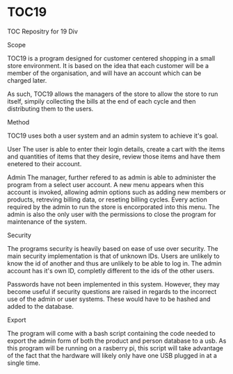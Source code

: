 TOC19
=====

TOC Repositry for 19 Div

Scope

TOC19 is a program designed for customer centered shopping in a small store environment. It is based on the idea that each customer will be a member of the organisation, and will have an account which can be charged later. 

As such, TOC19 allows the managers of the store to allow the store to run itself, simpily collecting the bills at the end of each cycle and then distributing them to the users. 

Method

TOC19 uses both a user system and an admin system to achieve it's goal. 

User
	The user is able to enter their login details, create a cart with the items and quantities of items that they desire, review those items and have them enetered to their account. 
	
Admin
	The manager, further refered to as admin is able to administer the program from a select user account. A new menu appears when this account is invoked, allowing admin options such as adding new members or products, retreving billing data, or reseting billing cycles. Every action required by the admin to run the store is encorporated into this menu. 
	The admin is also the only user with the permissions to close the program for maintenance of the system. 
	
	
Security

The programs security is heavily based on ease of use over security. The main security implementation is that of unknown IDs. Users are unlikely to know the id of another and thus are unlikely to be able to log in. 
The admin account has it's own ID, completly different to the ids of the other users. 

Passwords have not been implemented in this system. However, they may become useful if security questions are raised in regards to the incorrect use of the admin or user systems. These would have to be hashed and added to the database. 

Export

The program will come with a bash script containing the code needed to export the admin form of both the product and person database to a usb. As this program will be running on a rasberry pi, this script will take advantage of the fact that the hardware will likely only have one USB plugged in at a single time. 
